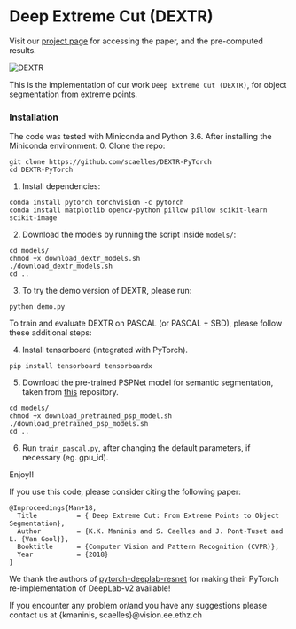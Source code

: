 # Deep Extreme Cut (DEXTR)
Visit our [project page](http://www.vision.ee.ethz.ch/~cvlsegmentation) for accessing the paper, and the pre-computed results.

![DEXTR](doc/osvos.png)

This is the implementation of our work `Deep Extreme Cut (DEXTR)`, for object segmentation from extreme points.

### Installation
The code was tested with Miniconda and Python 3.6. After installing the Miniconda environment:
0. Clone the repo:
  ```Shell
  git clone https://github.com/scaelles/DEXTR-PyTorch
  cd DEXTR-PyTorch
  ```
 
1. Install dependencies:
  ```Shell
  conda install pytorch torchvision -c pytorch
  conda install matplotlib opencv-python pillow pillow scikit-learn scikit-image
  ```
  
2. Download the models by running the script inside ```models/```:
  ```Shell
  cd models/
  chmod +x download_dextr_models.sh
  ./download_dextr_models.sh
  cd ..
  ```

3. To try the demo version of DEXTR, please run:
  ```Shell
  python demo.py
  ```

To train and evaluate DEXTR on PASCAL (or PASCAL + SBD), please follow these additional steps:

4. Install tensorboard (integrated with PyTorch). 
  ```Shell
  pip install tensorboard tensorboardx
  ```

5. Download the pre-trained PSPNet model for semantic segmentation, taken from [this](https://github.com/isht7/pytorch-deeplab-resnet) repository.
  ```Shell
  cd models/
  chmod +x download_pretrained_psp_model.sh
  ./download_pretrained_psp_models.sh
  cd ..
  ```
6. Run ```train_pascal.py```, after changing the default parameters, if necessary (eg. gpu_id).

Enjoy!!


If you use this code, please consider citing the following paper:

	@Inproceedings{Man+18,
	  Title          = { Deep Extreme Cut: From Extreme Points to Object Segmentation},
	  Author         = {K.K. Maninis and S. Caelles and J. Pont-Tuset and L. {Van Gool}},
	  Booktitle      = {Computer Vision and Pattern Recognition (CVPR)},
	  Year           = {2018}
	}

We thank the authors of [pytorch-deeplab-resnet](https://github.com/isht7/pytorch-deeplab-resnet) for making their PyTorch re-implementation of DeepLab-v2 available!

If you encounter any problem or/and you have any suggestions please contact us at {kmaninis, scaelles}@vision.ee.ethz.ch
